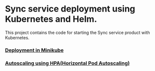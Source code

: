 # Sync service deployment using Kubernetes and Helm.

This project contains the code for starting the Sync service product with Kubernetes.


### [Deployment in Minikube](./docs/deployment_minikube.md)
### [Autoscaling using HPA(Horizontal Pod Autoscaling)](./docs/autoscaling_with_hpa.md)
